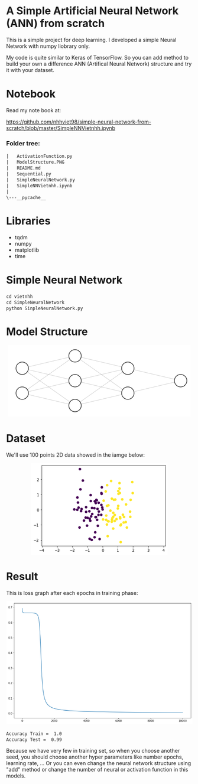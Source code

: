 # A Simple Artificial Neural Network (ANN) from scratch
This is a simple project for deep learning. I developed a simple Neural Network with numpy liobrary only.

My code is quite similar to Keras of TensorFlow. So you can add method to build your own a difference ANN (Artifical Neural Network) structure and try it with your dataset.

# Notebook

Read my note book at:

https://github.com/nhhviet98/simple-neural-network-from-scratch/blob/master/SimpleNNVietnhh.ipynb

### Folder tree:
```
|   ActivationFunction.py
|   ModelStructure.PNG
|   README.md
|   Sequential.py
|   SimpleNeuralNetwork.py
|   SimpleNNVietnhh.ipynb
|
\---__pycache__
```
# Libraries
- tqdm
- numpy
- matplotlib
- time

# Simple Neural Network
```
cd vietnhh
cd SimpleNeuralNetwork
python SinpleNeuralNetwork.py
```

# Model Structure

<p align="center">
<img src="image/ModelStructure.png">
</p>

# Dataset

We'll use 100 points 2D data showed in the iamge below:

<p align="center">
<img src="image/data_point.png">
</p>

# Result

This is loss graph after each epochs in training phase:

<p align="center">
<img src="image/loss_graph.png">
</p>

```
Accuracy Train =  1.0
Accuracy Test =  0.99
```

 Because we have very few in training set, so when you choose another seed, you should choose another hyper parameters like number epochs, learning rate, ... Or you can even change the neural network structure using "add" method or change the number of neural or activation function in this models.

